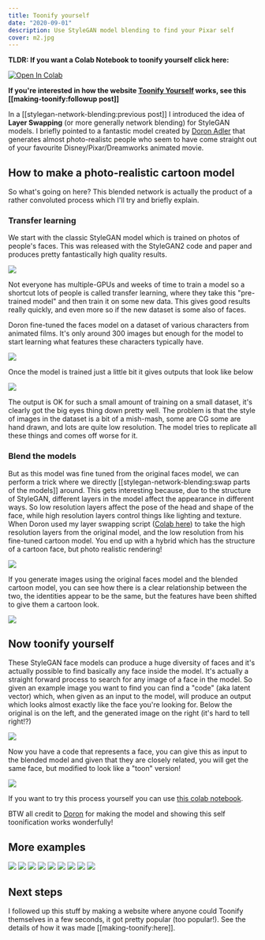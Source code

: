 ```yaml
---
title: Toonify yourself
date: "2020-09-01"
description: Use StyleGAN model blending to find your Pixar self
cover: m2.jpg
---
```


__TLDR: If you want a Colab Notebook to toonify yourself click here:__

[![Open In Colab](https://colab.research.google.com/assets/colab-badge.svg)](https://colab.research.google.com/drive/1s2XPNMwf6HDhrJ1FMwlW1jl-eQ2-_tlk?usp=sharing)

__If you're interested in how the website [Toonify Yourself](toonify.justinpinkney.com) works, see this [[making-toonify:followup post]]__

In a [[stylegan-network-blending:previous post]] I introduced the idea of __Layer Swapping__ (or more generally network blending) for StyleGAN models. I briefly pointed to a fantastic model created by [Doron Adler](https://linktr.ee/Norod78) that generates almost photo-realistc people who seem to have come straight out of your favourite Disney/Pixar/Dreamworks animated movie.

<Tweet tweetLink="Norod78/status/1297513475258953728" />

## How to make a photo-realistic cartoon model

So what's going on here? This blended network is actually the product of a rather convoluted process which I'll try and briefly explain.

### Transfer learning

We start with the classic StyleGAN model which is trained on photos of people's faces. This was released with the StyleGAN2 code and paper and produces pretty fantastically high quality results. 

![](https://raw.githubusercontent.com/NVlabs/stylegan2/master/docs/stylegan2-teaser-1024x256.png)

Not everyone has multiple-GPUs and weeks of time to train a model so a shortcut lots of people is called transfer learning, where they take this "pre-trained model" and then train it on some new data. This gives good results really quickly, and even more so if the new dataset is some also of faces.

Doron fine-tuned the faces model on a dataset of various characters from animated films. It's only around 300 images but enough for the model to start learning what features these characters typically have.

![](small-faces.jpg)

Once the model is trained just a little bit it gives outputs that look like below

![](small-ffhq-cartoons-000038_fakes.jpg)

The output is OK for such a small amount of training on a small dataset, it's clearly got the big eyes thing down pretty well. The problem is that the style of images in the dataset is a bit of a mish-mash, some are CG some are hand drawn, and lots are quite low resolution. The model tries to replicate all these things and comes off worse for it.

### Blend the models

But as this model was fine tuned from the original faces model, we can perform a trick where we directly [[stylegan-network-blending:swap parts of the models]] around. This gets interesting because, due to the structure of StyleGAN,  different layers in the model affect the appearance in different ways. So low resolution layers affect the pose of the head and shape of the face, while high resolution layers control things like lighting and texture. When Doron used my layer swapping script ([Colab here](https://colab.research.google.com/drive/1tputbmA9EaXs9HL9iO21g7xN7jz_Xrko?usp=sharing)) to take the high resolution layers from the original model, and the low resolution from his fine-tuned cartoon model. You end up with a hybrid which has the structure of a cartoon face, but photo realistic rendering!

![](m2.jpg)

If you generate images using the original faces model and the blended cartoon model, you can see how there is a clear relationship between the two, the identities appear to be the same, but the features have been shifted to give them a cartoon look.

![](toon.gif)

## Now toonify yourself

These StyleGAN face models can produce a huge diversity of faces and it's actually possible to find basically any face inside the model. It's actually a straight forward process to search for any image of a face in the model. So given an example image you want to find you can find a "code" (aka latent vector) which, when given as an input to the model, will produce an output which looks almost exactly like the face you're looking for. Below the original is on the left, and the generated image on the right (it's hard to tell right!?)

![](embedding.jpg)

Now you have a code that represents a face, you can give this as input to the blended model and given that they are closely related, you will get the same face, but modified to look like a "toon" version!

![](abe_toon.jpg)

If you want to try this process yourself you can use [this colab notebook](https://colab.research.google.com/drive/1s2XPNMwf6HDhrJ1FMwlW1jl-eQ2-_tlk?usp=sharing).

BTW all credit to [Doron](https://twitter.com/Norod78) for making the model and showing this self toonification works wonderfully!

## More examples

![](examples/toon1.jpg)
![](examples/toon2.jpg)
![](examples/toon3.jpg)
![](examples/toon4.jpg)
![](examples/toon5.jpg)
![](examples/toon6.jpg)
![](examples/toon7.jpg)
![](examples/toon8.jpg)
![](examples/toon9.jpg)

## Next steps

I followed up this stuff by making a website where anyone could Toonify themselves in a few seconds, it got pretty popular (too popular!). See the details of how it was made [[making-toonify:here]].